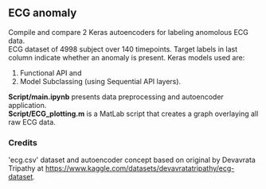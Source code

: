 ## ECG anomaly
Compile and compare 2 Keras autoencoders for labeling anomolous ECG data. \
ECG dataset of 4998 subject over 140 timepoints. Target labels in last column indicate whether an anomaly is present. Keras models used are: 
1. Functional API and 
2. Model Subclassing (using Sequential API layers).
   
**Script/main.ipynb** presents data preprocessing and autoencoder application.\
**Script/ECG_plotting.m** is a MatLab script that creates a graph overlaying all raw ECG data.


### Credits
'ecg.csv' dataset and autoencoder concept based on original by Devavrata Tripathy at https://www.kaggle.com/datasets/devavratatripathy/ecg-dataset.
